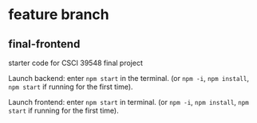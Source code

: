 # feature branch
## final-frontend
starter code for CSCI 39548 final project

Launch backend: enter `npm start` in the terminal. (or `npm -i`, `npm install`, `npm start` if running for the first time).

Launch frontend: enter `npm start` in terminal. (or `npm -i`, `npm install`, `npm start` if running for the first time).

